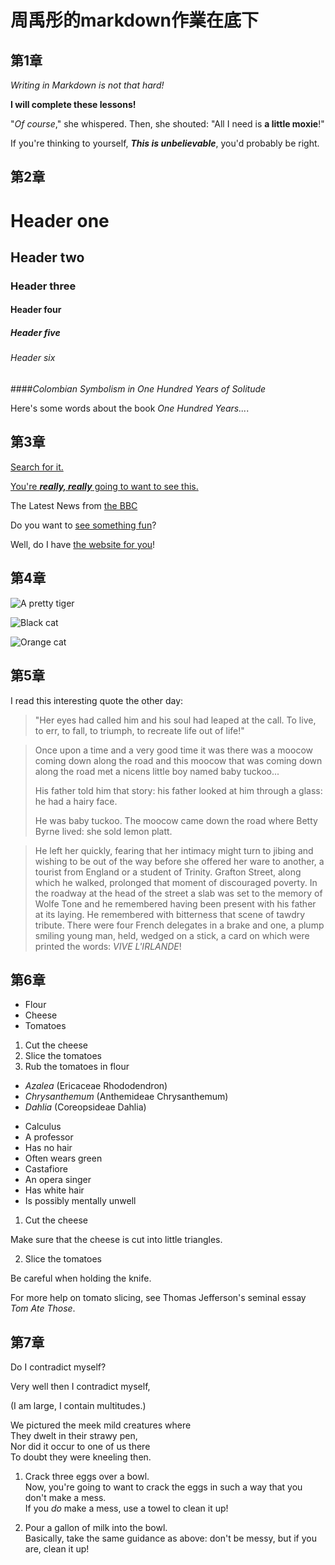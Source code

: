 # 周禹彤的markdown作業在底下

## 第1章
<!-- _斜體_ -->
_Writing in Markdown is not that hard!_

<!-- **粗體** -->
**I will complete these lessons!**

<!-- 斜體+粗體可以同時使用 -->
"_Of course_," she whispered. Then, she shouted: "All I need is **a little moxie**!"

If you're thinking to yourself, **_This is unbelievable_**, you'd probably be right.

## 第2章
<!-- #標題 -->
# Header one
## Header two
### Header three
#### Header four
##### Header five
###### Header six

####_Colombian Symbolism in One Hundred Years of Solitude_

Here's some words about the book _One Hundred Years..._.

## 第3章
<!-- 超連結 -->
[Search for it.](www.google.com)

[You're ***really, really*** going to want to see this.](www.dailykitten.com)

The Latest News from [the BBC](www.bbc.com/news)

<!-- 參照連結 -->
Do you want to [see something fun][a fun place]?

Well, do I have [the website for you][another fun place]!

[a fun place]:www.zombo.com
[another fun place]:www.stumbleupon.com

## 第4章
<!-- 圖片 -->
<!-- 行內圖片連結 -->
![A pretty tiger](https://upload.wikimedia.org/wikipedia/commons/5/56/Tiger.50.jpg)

![Black cat][Black]

![Orange cat][Orange]

[Black]: https://upload.wikimedia.org/wikipedia/commons/a/a3/81_INF_DIV_SSI.jpg
[Orange]:http://icons.iconarchive.com/icons/google/noto-emoji-animals-nature/256/22221-cat-icon.png


## 第5章
<!-- 引用區塊（Blockquotes） -->
<!-- 插入引用區塊的方式，是在行首加入一個「大於」符號 (>) -->
I read this interesting quote the other day:

>"Her eyes had called him and his soul had leaped at the call. To live, to err, to fall, to triumph, to recreate life out of life!"


>Once upon a time and a very good time it was there was a moocow coming down along the road and this moocow that was coming down along the road met a nicens little boy named baby tuckoo...
>
>His father told him that story: his father looked at him through a glass: he had a hairy face.
>
>He was baby tuckoo. The moocow came down the road where Betty Byrne lived: she sold lemon platt.

>He left her quickly, fearing that her intimacy might turn to jibing and wishing to be out of the way before she offered her ware to another, a tourist from England or a student of Trinity. Grafton Street, along which he walked, prolonged that moment of discouraged poverty. In the roadway at the head of the street a slab was set to the memory of Wolfe Tone and he remembered having been present with his father at its laying. He remembered with bitterness that scene of tawdry tribute. There were four French delegates in a brake and one, a plump smiling young man, held, wedged on a stick, a card on which were printed the words: _VIVE L'IRLANDE_!

## 第6章
<!-- 清單（Lists） -->
<!-- 以星號 ( * ) 做為每個項目的開頭，而且星號後面要空一格。 -->
* Flour
* Cheese
* Tomatoes

1. Cut the cheese
2. Slice the tomatoes
3. Rub the tomatoes in flour

* _Azalea_ (Ericaceae Rhododendron)
* _Chrysanthemum_ (Anthemideae Chrysanthemum)
* _Dahlia_ (Coreopsideae Dahlia)

<!-- 母子清單 -->
* Calculus
 * A professor
 * Has no hair
 * Often wears green
* Castafiore
 * An opera singer
 * Has white hair
 * Is possibly mentally unwell

 <!-- 清單的縮排 -->

 1. Cut the cheese

  Make sure that the cheese is cut into little triangles.

2. Slice the tomatoes
 
 Be careful when holding the knife.
 
 For more help on tomato slicing, see Thomas Jefferson's seminal essay _Tom Ate Those_.

## 第7章
<!-- 段落（Paragraphs） -->
<!-- 硬換行（Hard break） -->
Do I contradict myself?

Very well then I contradict myself,

(I am large, I contain multitudes.)

<!-- 軟換行（Soft break），是在每行 行末 多輸入兩個空格字元。 -->
We pictured the meek mild creatures where  
They dwelt in their strawy pen,  
Nor did it occur to one of us there  
To doubt they were kneeling then. 

1. Crack three eggs over a bowl.  
Now, you're going to want to crack the eggs in such a way that you don't make a mess.  
 If you _do_ make a mess, use a towel to clean it up!

2. Pour a gallon of milk into the bowl.  
Basically, take the same guidance as above: don't be messy, but if you are, clean it up!